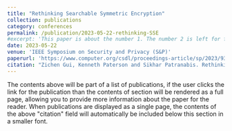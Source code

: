 ```yaml
---
title: "Rethinking Searchable Symmetric Encryption"
collection: publications
category: conferences
permalink: /publication/2023-05-22-rethinking-SSE
#excerpt: 'This paper is about the number 1. The number 2 is left for future work.'
date: 2023-05-22
venue: 'IEEE Symposium on Security and Privacy (S&P)'
paperurl: 'https://www.computer.org/csdl/proceedings-article/sp/2023/933600a485/1OXGVod0DOU'
citation: "Zichen Gui, Kenneth Paterson and Sikhar Patranabis. Rethinking Searchable Symmetric Encryption. In 2023 IEEE Symposium on Security and Privacy (S&P), San Francisco, CA, USA, 2023 pp. 1401-1418. doi: 10.1109/SP46215.2023.10179460"
---
```


The contents above will be part of a list of publications, if the user clicks the link for the publication than the contents of section will be rendered as a full page, allowing you to provide more information about the paper for the reader. When publications are displayed as a single page, the contents of the above "citation" field will automatically be included below this section in a smaller font.
